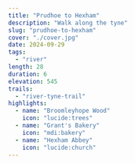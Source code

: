 ```yaml
---
title: "Prudhoe to Hexham"
description: "Walk along the tyne"
slug: "prudhoe-to-hexham"
cover: "./cover.jpg"
date: 2024-09-29
tags:
  - "river"
length: 28
duration: 6
elevation: 545
trails:
  - "river-tyne-trail"
highlights:
  - name: "Broomleyhope Wood"
    icon: "lucide:trees"
  - name: "Grant's Bakery"
    icon: "mdi:bakery"
  - name: "Hexham Abbey"
    icon: "lucide:church"
---
```

